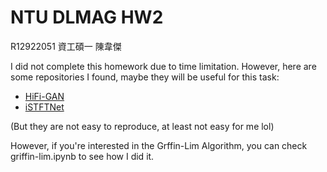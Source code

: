 # NTU DLMAG HW2
R12922051 資工碩一 陳韋傑

I did not complete this homework due to time limitation. However, here are some repositories I found, maybe they will be useful for this task:
- [HiFi-GAN](https://github.com/jik876/hifi-gan)
- [iSTFTNet](https://github.com/rishikksh20/iSTFTNet-pytorch)

(But they are not easy to reproduce, at least not easy for me lol)

However, if you're interested in the Grffin-Lim Algorithm, you can check griffin-lim.ipynb to see how I did it.